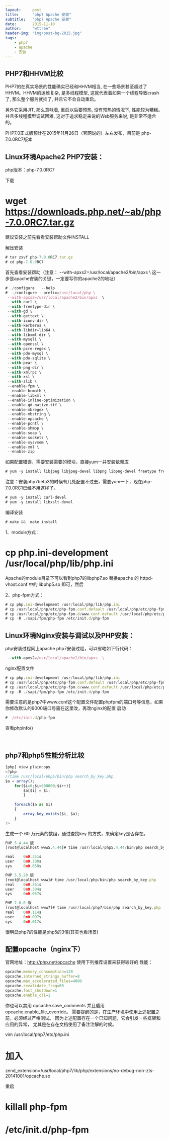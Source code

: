 ```yaml
---
layout:     post
title:      "php7 Apache 安装"
subtitle:   "php7 Apache 安装"
date:       2015-11-10
author:     "wttree"
header-img: "img/post-bg-2015.jpg"
tags:
    - php7
    - apache
    - 安装
---
```





## PHP7和HHVM比较

  PHP7的在真实场景的性能确实已经和HHVM相当, 在一些场景甚至超过了HHVM。HHVM的运维复杂, 是多线程模型, 这就代表着如果一个线程导致crash了, 那么整个服务就挂了, 并且它不会自动重启。
  
  另外它采用JIT, 那么意味着, 重启以后要预热, 没有预热的情况下, 性能较为糟糕。并且多线程模型调试困难, 这对于追求稳定来说的Web服务来说, 是非常不适合的。

  PHP7.0正式版预计在2015年11月26日（官网说的）左右发布，目前是 php-7.0.0RC7版本

## Linux环境Apache2 PHP7安装：

php版本：php-7.0.0RC7

下载
# wget  https://downloads.php.net/~ab/php-7.0.0RC7.tar.gz

建议安装之前先看看安装帮助文件INSTALL

解压安装

```javascript
# tar zxvf php-7.0.0RC7.tar.gz
# cd php-7.0.0RC7
```


首先查看安装帮助（注意： --with-apxs2=/usr/local/apache2/bin/apxs  \  这一步是apache安装的关键，一定要写你的apache2的地址）

```javascript
# ./configure   --help
#  ./configure --prefix=/usr/local/php \
 --with-apxs2=/usr/local/apache2/bin/apxs  \
 --with-curl \
 --with-freetype-dir \
 --with-gd \
 --with-gettext \
 --with-iconv-dir \
 --with-kerberos \
 --with-libdir=lib64 \
 --with-libxml-dir \
 --with-mysqli \
 --with-openssl \
 --with-pcre-regex \
 --with-pdo-mysql \
 --with-pdo-sqlite \
 --with-pear \
 --with-png-dir \
 --with-xmlrpc \
 --with-xsl \
 --with-zlib \
 --enable-fpm \
 --enable-bcmath \
 --enable-libxml \
 --enable-inline-optimization \
 --enable-gd-native-ttf \
 --enable-mbregex \
 --enable-mbstring \
 --enable-opcache \
 --enable-pcntl \
 --enable-shmop \
 --enable-soap \
 --enable-sockets \
 --enable-sysvsem \
 --enable-xml \
 --enable-zip
 ```
 
如果配置错误，需要安装需要的模块，直接yum一并安装依赖库

```javascript
# yum -y install libjpeg libjpeg-devel libpng libpng-devel freetype freetype-devel libxml2 libxml2-devel mysql pcre-devel
```


注意：安装php7beta3的时候有几处配置不过去，需要yum一下，现在php-7.0.0RC1已经不用这样了。

```javascript
# yum -y install curl-devel
# yum -y install libxslt-devel
```

编译安装

```javascript
# make &&  make install
```

1、module方式：
# cp php.ini-development /usr/local/php/lib/php.ini
Apache的module目录下可以看到php7的libphp7.so
替换apache 的 httpd-vhost.conf 中的 libphp5.so 即可，然后


2、php-fpm方式：
```javascript
# cp php.ini-development /usr/local/php/lib/php.ini
# cp /usr/local/php/etc/php-fpm.conf.default /usr/local/php/etc/php-fpm.conf
# cp /usr/local/php/etc/php-fpm.d/www.conf.default /usr/local/php/etc/php-fpm.d/www.conf
# cp -R ./sapi/fpm/php-fpm /etc/init.d/php-fpm
```






## Linux环境Nginx安装与调试以及PHP安装：

php安装过程同上apache php7安装过程，可以省略如下行代码：

```javascript
 --with-apxs2=/usr/local/apache2/bin/apxs  \
```

nginx配置文件

```javascript
# cp php.ini-development /usr/local/php/lib/php.ini
# cp /usr/local/php/etc/php-fpm.conf.default /usr/local/php/etc/php-fpm.conf
# cp /usr/local/php/etc/php-fpm.d/www.conf.default /usr/local/php/etc/php-fpm.d/www.conf
# cp -R ./sapi/fpm/php-fpm /etc/init.d/php-fpm
```

需要注意的是php7中www.conf这个配置文件配置phpfpm的端口号等信息，如果你修改默认的9000端口号需在这里改，再改nginx的配置
启动

```javascript
#  /etc/init.d/php-fpm
```

查看phpinfo()

﻿﻿
﻿﻿
## php7和php5性能分析比较

```javascript
[php] view plaincopy
<?php  
//time /usr/local/php5/bin/php search_by_key.php  
$a = array();  
    for($i=0;$i<600000;$i++){  
        $a[$i] = $i;  
        }  
  
    foreach($a as $i)  
    {  
        array_key_exists($i, $a);  
    }  
?>  
```

生成一个 60 万元素的数组，通过查找key 的方式，来确定key是否存在。

```javascript
PHP 5.4.44 版
[root@localhost www5.4.44]# time /usr/local/php5.4.44/bin/php search_by_key.php

real    0m0.351s
user    0m0.300s
sys     0m0.050s

PHP 5.5.28 版
[root@localhost www]# time /usr/local/php/bin/php search_by_key.php
real    0m0.361s
user    0m0.304s
sys     0m0.057s

PHP 7.0.0 版
[root@localhost www7]# time /usr/local/php7/bin/php search_by_key.php
real    0m0.114s
user    0m0.097s
sys     0m0.017s
```

很明显php7的性能是php5的3倍(其实也看场景)

## 配置opcache（nginx下）
官网地址：http://php.net/opcache
使用下列推荐设置来获得较好的 性能：

```javascript
opcache.memory_consumption=128
opcache.interned_strings_buffer=8
opcache.max_accelerated_files=4000
opcache.revalidate_freq=60
opcache.fast_shutdown=1
opcache.enable_cli=1
```

你也可以禁用 opcache.save_comments 并且启用 opcache.enable_file_override。 需要提醒的是，在生产环境中使用上述配置之前，必须经过严格测试。 因为上述配置存在一个已知问题，它会引发一些框架和应用的异常， 尤其是在存在文档使用了备注注解的时候。 


vim /usr/local/php7/etc/php.ini
# 加入
zend_extension=/usr/local/php7/lib/php/extensions/no-debug-non-zts-20141001/opcache.so

重启
# killall php-fpm
#  /etc/init.d/php-fpm
